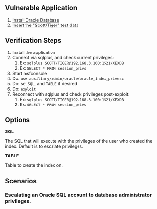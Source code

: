 ## Vulnerable Application

  1. [Install Oracle Database](http://www.oracle.com/technetwork/indexes/downloads/index.html#database)
  2. [Insert the "Scott/Tiger" test data](http://www.orafaq.com/wiki/SCOTT)
  
## Verification Steps

  1. Install the application
  2. Connect via sqlplus, and check current privileges: 
      1. Ex: `sqlplus SCOTT/TIGER@192.168.3.100:1521/XEXDB`
      2. Ex: `SELECT * FROM session_privs`
  2. Start msfconsole
  3. Do: ```use auxiliary/admin/oracle/oracle_index_privesc```
  4. Do: set ```SQL```, and ```TABLE``` if desired
  5. Do: ```exploit```
  6. Reconnect with sqlplus and check privileges post-exploit:
      1. Ex: `sqlplus SCOTT/TIGER@192.168.3.100:1521/XEXDB`
      2. Ex: `SELECT * FROM session_privs`

## Options

  **SQL**

  The SQL that will execute with the privileges of the user who created the index. Default is to escalate privileges.

  **TABLE**

  Table to create the index on.

## Scenarios

### Escalating an Oracle SQL account to database administrator privileges.

  ```
  ```
